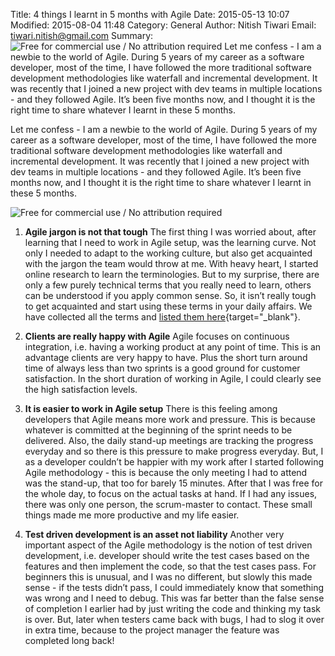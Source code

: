 Title: 4 things I learnt in 5 months with Agile
Date: 2015-05-13 10:07
Modified: 2015-08-04 11:48
Category: General
Author: Nitish Tiwari
Email: tiwari.nitish@gmail.com
Summary: ![Free for commercial use / No attribution required]({filename}/images/2015-05-13_4_things_learnt_5_months_agile/01.jpg) Let me confess - I am a newbie to the world of Agile. During 5 years of my career as a software developer, most of the time, I have followed the more traditional software development methodologies like waterfall and incremental development. It was recently that I joined a new project with dev teams in multiple locations - and they followed Agile. It’s been five months now, and I thought it is the right time to share whatever I learnt in these 5 months.

Let me confess - I am a newbie to the world of Agile. During 5 years of my career as a software developer, most of the time, I have followed the more traditional software development methodologies like waterfall and incremental development. It was recently that I joined a new project with dev teams in multiple locations - and they followed Agile. It’s been five months now, and I thought it is the right time to share whatever I learnt in these 5 months.

![Free for commercial use / No attribution required]({filename}/images/2015-05-13_4_things_learnt_5_months_agile/01.jpg)

1. **Agile jargon is not that tough** The first thing I was worried about, after learning that I need to work in Agile setup, was the learning curve. Not only I needed to adapt to the working culture, but also get acquainted with the jargon the team would throw at me. With heavy heart, I started online research to learn the terminologies. But to my surprise, there are only a few purely technical terms that you really need to learn, others can be understood if you apply common sense. So, it isn’t really tough to get acquainted and start using these terms in your daily affairs. We have collected all the terms and [listed them here](https://blog.tuesmon.com/agile-terms-you-must-know.html "See the post 'Agile terms you must know'"){target="_blank"}.

2. **Clients are really happy with Agile** Agile focuses on continuous integration, i.e. having a working product at any point of time. This is an advantage clients are very happy to have. Plus the short turn around time of always less than two sprints is a good ground for customer satisfaction. In the short duration of working in Agile, I could clearly see the high satisfaction levels.

3. **It is easier to work in Agile setup** There is this feeling among developers that Agile means more work and pressure. This is because whatever is committed at the beginning of the sprint needs to be delivered. Also, the daily stand-up meetings are tracking the progress everyday and so there is this pressure to make progress everyday. But, I as a developer couldn’t be happier with my work after I started following Agile methodology - this is because the only meeting I had to attend was the stand-up, that too for barely 15 minutes. After that I was free for the whole day, to focus on the actual tasks at hand. If I had any issues, there was only one person, the scrum-master to contact. These small things made me more productive and my life easier.

4. **Test driven development is an asset not liability** Another very important aspect of the Agile methodology is the notion of test driven development, i.e. developer should write the test cases based on the features and then implement the code, so that the test cases pass. For beginners this is unusual, and I was no different, but slowly this made sense - if the tests didn’t pass, I could immediately know that something was wrong and I need to debug. This was far better than the false sense of completion I earlier had by just writing the code and thinking my task is over. But, later when testers came back with bugs, I had to slog it over in extra time, because to the project manager the feature was completed long back!
